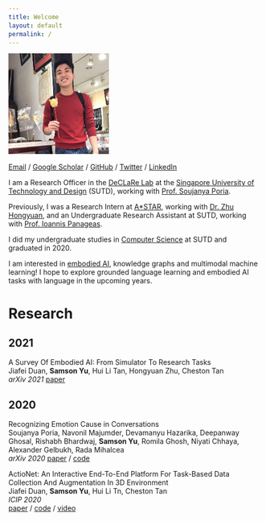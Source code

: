 ```yaml
---
title: Welcome
layout: default
permalink: /
---
```


<head>
  <link rel="stylesheet" href="styles.css">
</head>

<img src="assets/images/image.JPG" alt="image" width="200" height="200" class="center">

[Email](mailto:samson_yu@sutd.edu.sg) / [Google Scholar](https://scholar.google.com/citations?user=pYb0xhAAAAAJ&hl=en) / [GitHub](https://github.com/SamsonYuBaiJian) / [Twitter](https://twitter.com/SamsonYuBaiJian) / [LinkedIn](https://www.linkedin.com/in/samsonyubaijian/)

I am a Research Officer in the [DeCLaRe Lab](https://declare-lab.net/) at the [Singapore University of Technology and Design](https://sutd.edu.sg/) (SUTD), working with [Prof. Soujanya Poria](https://sporia.info/).

Previously, I was a Research Intern at [A*STAR](https://www.a-star.edu.sg/), working with [Dr. Zhu Hongyuan](https://scholar.google.com/citations?user=XTk3sYAAAAAJ&hl=en), and an Undergraduate Research Assistant at SUTD, working with [Prof. Ioannis Panageas](https://panageas.github.io/).

I did my undergraduate studies in [Computer Science](https://istd.sutd.edu.sg/) at SUTD and graduated in 2020.

I am interested in [embodied AI](https://embodied-ai.org/), knowledge graphs and multimodal machine learning! I hope to explore grounded language learning and embodied AI tasks with language in the upcoming years.

# Research
## 2021
A Survey Of Embodied AI: From Simulator To Research Tasks<br />
Jiafei Duan, **Samson Yu**, Hui Li Tan, Hongyuan Zhu, Cheston Tan<br />
*arXiv 2021*
[paper](https://arxiv.org/abs/2103.04918)

## 2020
Recognizing Emotion Cause in Conversations<br />
Soujanya Poria, Navonil Majumder, Devamanyu Hazarika, Deepanway Ghosal, Rishabh Bhardwaj, **Samson Yu**, Romila Ghosh, Niyati Chhaya, Alexander Gelbukh, Rada Mihalcea<br />
*arXiv 2020*
[paper](https://arxiv.org/abs/2012.11820) / [code](https://github.com/declare-lab/RECCON)

ActioNet: An Interactive End-To-End Platform For Task-Based Data Collection And Augmentation In 3D Environment<br />
Jiafei Duan, **Samson Yu**, Hui Li Tn, Cheston Tan<br />
*ICIP 2020*<br />
[paper](https://arxiv.org/abs/2010.01357) / [code](https://github.com/SamsonYuBaiJian/actionet) / [video](https://www.youtube.com/watch?v=nZAegJgGe8E)